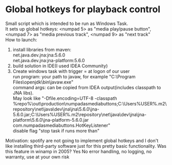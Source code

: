 # Global hotkeys for playback control
Small script which is intended to be run as Windows Task. <br/>
It sets up global hotkeys: <numpad 5> as "media play/pause button", <numpad 7> as "media previous track", <numpad 9> as "next track"<br/>
How to launch: <br/>
1) install libraries from maven:<br/>
   net.java.dev.jna:jna:5.6.0<br/>
   net.java.dev.jna:jna-platform:5.6.0
2) build solution in IDE(I used IDEA Community)
3) Create windows task with trigger = at logon of our user<br/>
   run program: your path to javaw, for example "C:\Program Files\openjdk\bin\javaw.exe"<br/>
   command args: can be copied from IDEA output(includes classpath to JNA libs). <br/>
   May look like "-Dfile.encoding=UTF-8 -classpath %repo%\out\production\numpadasmediabuttons;C:\Users\%USER%\.m2\repository\net\java\dev\jna\jna\5.6.0\jna-5.6.0.jar;C:\Users\%USER%\.m2\repository\net\java\dev\jna\jna-platform\5.6.0\jna-platform-5.6.0.jar com.numpadasmediabuttons.HotKeyListener"<br/>
   disable flag "stop task if runs more than"<br/>
   
Motivation: spotify are not going to implement global hotkeys and I don't like installing third-party software just for this pretty basic functionality. 
Was this feature in winamp in 2005? Yes
No error handling, no logging, no warranty, use at your own risk
